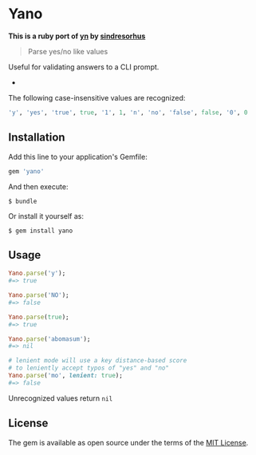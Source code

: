 # Yano
**This is a ruby port of [yn](https://github.com/sindresorhus/yn) by [sindresorhus](https://github.com/sindresorhus)**

> Parse yes/no like values

Useful for validating answers to a CLI prompt.

-

The following case-insensitive values are recognized:

```ruby
'y', 'yes', 'true', true, '1', 1, 'n', 'no', 'false', false, '0', 0
```

## Installation

Add this line to your application's Gemfile:

```ruby
gem 'yano'
```

And then execute:

    $ bundle

Or install it yourself as:

    $ gem install yano

## Usage

```ruby
Yano.parse('y');
#=> true

Yano.parse('NO');
#=> false

Yano.parse(true);
#=> true

Yano.parse('abomasum');
#=> nil

# lenient mode will use a key distance-based score
# to leniently accept typos of "yes" and "no"
Yano.parse('mo', lenient: true);
#=> false
```

Unrecognized values return `nil`


## License

The gem is available as open source under the terms of the [MIT License](http://opensource.org/licenses/MIT).
